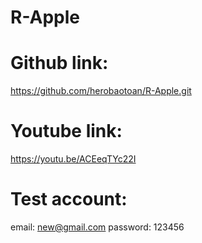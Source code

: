 # R-Apple
# Github link:
  https://github.com/herobaotoan/R-Apple.git
# Youtube link:
  https://youtu.be/ACEeqTYc22I
# Test account:
  email: new@gmail.com
  password: 123456
